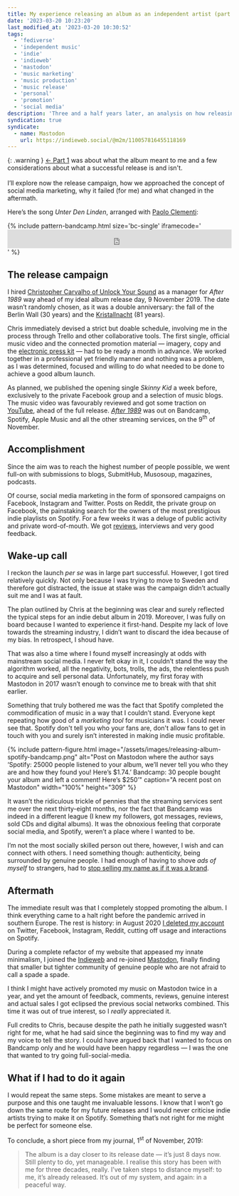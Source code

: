 ```yaml
---
title: My experience releasing an album as an independent artist (part 2)
date: '2023-03-20 10:23:20'
last_modified_at: '2023-03-20 10:30:52'
tags:
  - 'fediverse'
  - 'independent music'
  - 'indie'
  - 'indieweb'
  - 'mastodon'
  - 'music marketing'
  - 'music production'
  - 'music release'
  - 'personal'
  - 'promotion'
  - 'social media'
description: 'Three and a half years later, an analysis on how releasing my debut concept album had informed my journey as a person more than as an indie artist.'
syndication: true
syndicate:
  - name: Mastodon
    url: https://indieweb.social/@m2m/110057816455118169
---
```

{: .warning }
[← Part 1](/blog/releasing-an-album-as-an-independent-artist-pt1/) was about what the album meant to me and a few considerations about what a successful release is and isn't.<br><br>I’ll explore now the release campaign, how we approached the concept of social media marketing, why it failed (for me) and what changed in the aftermath.

Here’s the song _Unter Den Linden_, arranged with [Paolo Clementi](https://www.discogs.com/artist/2142806-Paolo-Clementi):

{% include pattern-bandcamp.html size='bc-single' iframecode='<iframe style="border: 0; width: 100%; height: 42px;" src="https://bandcamp.com/EmbeddedPlayer/album=4002304498/size=small/bgcol=ffffff/linkcol=333333/track=449979971/transparent=true/"><a href="https://minutestomidnight.bandcamp.com/album/after-1989-a-trip-to-freedom">After 1989: A Trip To Freedom by Minutes to Midnight</a></iframe>' %}

## The release campaign

I hired [Christopher Carvalho of Unlock Your Sound](https://unlockyoursound.com/christopher-carvalho/) as a manager for *After 1989* way ahead of my ideal album release day, 9 November 2019. The date wasn’t randomly chosen, as it was a double anniversary: the fall of the Berlin Wall (30 years) and the [Kristallnacht](https://en.wikipedia.org/wiki/Kristallnacht) (81 years).

Chris immediately devised a strict but doable schedule, involving me in the process through Trello and other collaborative tools. The first single, official music video and the connected promotion material — imagery, copy and the [electronic press kit](/epk/) — had to be ready a month in advance. We worked together in a professional yet friendly manner and nothing was a problem, as I was determined, focused and willing to do what needed to be done to achieve a good album launch.

As planned, we published the opening single *Skinny Kid* a week before, exclusively to the private Facebook group and a selection of music blogs. The music video was favourably reviewed and got some traction on [YouTube](https://www.youtube.com/watch?v=xs00zSccUjc), ahead of the full release. [*After 1989*](/work/music/after-1989/) was out on Bandcamp, Spotify, Apple Music and all the other streaming services, on the 9<sup>th</sup> of November.

## Accomplishment

Since the aim was to reach the highest number of people possible, we went full-on with submissions to blogs, SubmitHub, Musosoup, magazines, podcasts.

Of course, social media marketing in the form of sponsored campaigns on Facebook, Instagram and Twitter. Posts on Reddit, the private group on Facebook, the painstaking search for the owners of the most prestigious indie playlists on Spotify. For a few weeks it was a deluge of public activity and private word-of-mouth. We got [reviews](/work/music/after-1989-reviews/), interviews and very good feedback.

## Wake-up call

I reckon the launch *per se* was in large part successful. However, I got tired relatively quickly. Not only because I was trying to move to Sweden and therefore got distracted, the issue at stake was the campaign didn’t actually suit me and I was at fault.

The plan outlined by Chris at the beginning was clear and surely reflected the typical steps for an indie debut album in 2019. Moreover, I was fully on board because I wanted to experience it first-hand. Despite my lack of love towards the streaming industry, I didn’t want to discard the idea because of my bias. In retrospect, I shoud have.

That was also a time where I found myself increasingly at odds with mainstream social media. I never felt okay in it, I couldn’t stand the way the algorithm worked, all the negativity, bots, trolls, the ads, the relentless push to acquire and sell personal data. Unfortunately, my first foray with Mastodon in 2017 wasn’t enough to convince me to break with that shit earlier.

Something that truly bothered me was the fact that Spotify completed the commodification of music in a way that I couldn’t stand. Everyone kept repeating how good of a *marketing tool* for musicians it was. I could never see that. Spotify don't tell you who your fans are, don't allow fans to get in touch with you and surely isn’t interested in making indie music profitable.

{% include pattern-figure.html image="/assets/images/releasing-album-spotify-bandcamp.png" alt="Post on Mastodon where the author says ‘Spotify: 25000 people listened to your album, we’ll never tell you who they are and how they found you! Here’s $1.74.’ Bandcamp: 30 people bought your album and left a comment! Here’s $250’" caption="A recent post on Mastodon" width="100%" height="309" %}

It wasn’t the ridiculous trickle of pennies that the streaming services sent me over the next thirty-eight months, nor the fact that Bandcamp was indeed in a different league (I knew my followers, got messages, reviews, sold CDs and digital albums). It was the obnoxious feeling that corporate social media, and Spotify, weren’t a place where I wanted to be.

I’m not the most socially skilled person out there, however, I wish and can connect with others. I need something though: authenticity, being surrounded by genuine people. I had enough of having to shove *ads of myself* to strangers, had to [stop selling my name as if it was a brand](/blog/de-brand/).

## Aftermath

The immediate result was that I completely stopped promoting the album. I think everything came to a halt right before the pandemic arrived in southern Europe. The rest is history: in August 2020 [I deleted my account](/blog/life-after-social-networks/) on Twitter, Facebook, Instagram, Reddit, cutting off usage and interactions on Spotify. 

During a complete refactor of my website that appeased my innate minimalism, I joined the [Indieweb](https://indieweb.org/) and re-joined [Mastodon](https://indieweb.social/@m2m), finally finding that smaller but tighter community of genuine people who are not afraid to call a spade a spade.

I think I might have actively promoted my music on Mastodon twice in a year, and yet the amount of feedback, comments, reviews, genuine interest and actual sales I got eclipsed the previous social networks combined.  This time it was out of true interest, so I *really* appreciated it.

Full credits to Chris, because despite the path he initially suggested wasn’t right for me, what he had said since the beginning was to find my way and my voice to tell the story. I could have argued back that I wanted to focus on Bandcamp only and he would have been happy regardless — I was the one that wanted to try going full-social-media.

## What if I had to do it again

I would repeat the same steps. Some mistakes are meant to serve a purpose and this one taught me invaluable lessons. I know that I won’t go down the same route for my future releases and I would never criticise indie artists trying to make it on Spotify. Something that’s not right for me might be perfect for someone else.

To conclude, a short piece from my journal, 1<sup>st</sup> of November, 2019:

> The album is a day closer to its release date — it’s just 8 days now. Still plenty to do, yet manageable. I realise this story has been with me for three decades, really. I’ve taken steps to distance myself: to me, it’s already released. It’s out of my system, and again: in a peaceful way.